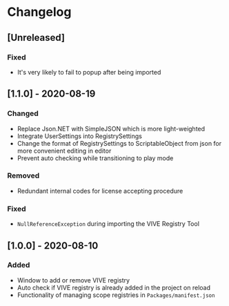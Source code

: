 # Changelog

## [Unreleased]

### Fixed

- It's very likely to fail to popup after being imported

## [1.1.0] - 2020-08-19

### Changed

- Replace Json.NET with SimpleJSON which is more light-weighted
- Integrate UserSettings into RegistrySettings
- Change the format of RegistrySettings to ScriptableObject from json for more convenient editing in editor
- Prevent auto checking while transitioning to play mode

### Removed

- Redundant internal codes for license accepting procedure

### Fixed

- `NullReferenceException` during importing the VIVE Registry Tool

## [1.0.0] - 2020-08-10

### Added

- Window to add or remove VIVE registry
- Auto check if VIVE registry is already added in the project on reload
- Functionality of managing scope registries in `Packages/manifest.json`
